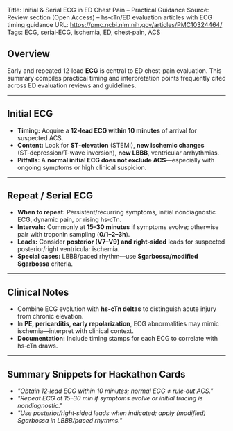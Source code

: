 Title: Initial & Serial ECG in ED Chest Pain – Practical Guidance
Source: Review section (Open Access) – hs‑cTn/ED evaluation articles with ECG timing guidance
URL: https://pmc.ncbi.nlm.nih.gov/articles/PMC10324464/
Tags: ECG, serial‑ECG, ischemia, ED, chest‑pain, ACS

## Overview
Early and repeated 12‑lead **ECG** is central to ED chest‑pain evaluation. This summary compiles practical timing and interpretation points frequently cited across ED evaluation reviews and guidelines.

---
## Initial ECG
- **Timing:** Acquire a **12‑lead ECG within 10 minutes** of arrival for suspected ACS.
- **Content:** Look for **ST‑elevation** (STEMI), **new ischemic changes** (ST‑depression/T‑wave inversion), **new LBBB**, ventricular arrhythmias.
- **Pitfalls:** A **normal initial ECG does not exclude ACS**—especially with ongoing symptoms or high clinical suspicion.

---
## Repeat / Serial ECG
- **When to repeat:** Persistent/recurring symptoms, initial nondiagnostic ECG, dynamic pain, or rising hs‑cTn.
- **Intervals:** Commonly at **15–30 minutes** if symptoms evolve; otherwise pair with troponin sampling (**0/1–2–3h**).
- **Leads:** Consider **posterior (V7–V9) and right‑sided** leads for suspected posterior/right ventricular ischemia.
- **Special cases:** LBBB/paced rhythm—use **Sgarbossa/modified Sgarbossa** criteria.

---
## Clinical Notes
- Combine ECG evolution with **hs‑cTn deltas** to distinguish acute injury from chronic elevation.
- In **PE, pericarditis, early repolarization**, ECG abnormalities may mimic ischemia—interpret with clinical context.
- **Documentation:** Include timing stamps for each ECG to correlate with hs‑cTn draws.

---
## Summary Snippets for Hackathon Cards
- *"Obtain 12‑lead ECG within 10 minutes; normal ECG ≠ rule‑out ACS."*
- *"Repeat ECG at 15–30 min if symptoms evolve or initial tracing is nondiagnostic."*
- *"Use posterior/right‑sided leads when indicated; apply (modified) Sgarbossa in LBBB/paced rhythms."*
